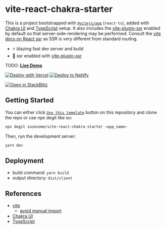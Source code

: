 # vite-react-chakra-starter

This is a project bootstrapped with [`@vitejs/app`](https://vitejs.dev/guide/#scaffolding-your-first-vite-project) (`react-ts`), added with [Chakra UI](https://chakra-ui.com) and [TypeScript](https://www.typescriptlang.org) setup. 
It also includes the [vite-plugin-ssr](https://vite-plugin-ssr.com/) enabled by default so that server-side-rendering may be performed. 
Consult the [vite docs on React ssr](https://vite-plugin-ssr.com/react-tour) as SSR is very different from standard routing.

- ⚡ blazing fast dev server and build
- 🔗 ssr enabled with [vite-plugin-ssr](https://vite-plugin-ssr.com/)

TODO: 
[**Live Demo**](https://vite-react-chakra-starter.sznm.dev/)

[![Deploy with Vercel](https://vercel.com/button)](https://vercel.com/import/git?s=https://github.com/sozonome/vite-react-chakra-starter) [![Deploy to Netlify](https://www.netlify.com/img/deploy/button.svg)](https://app.netlify.com/start/deploy?repository=https://github.com/sozonome/vite-react-chakra-starter)

[![Open in StackBlitz](https://developer.stackblitz.com/img/open_in_stackblitz.svg)](https://stackblitz.com/github/sozonome/vite-react-chakra-starter)

## Getting Started

You can either click [`Use this template`](https://github.com/sozonome/vite-react-chakra-starter/generate) button on this repository and clone the repo or use npx degit like so:

```bash
npx degit sozonome/vite-react-chakra-starter <app_name>
```

Then, run the development server:

```bash
yarn dev
```

## Deployment

- build command: `yarn build`
- output directory: `dist/client`

## References

- [vite](https://vitejs.dev)
  - [avoid manual import](https://vitejs.dev/guide/features.html#jsx)
- [Chakra UI](https://chakra-ui.com/)
- [TypeScript](https://www.typescriptlang.org)
